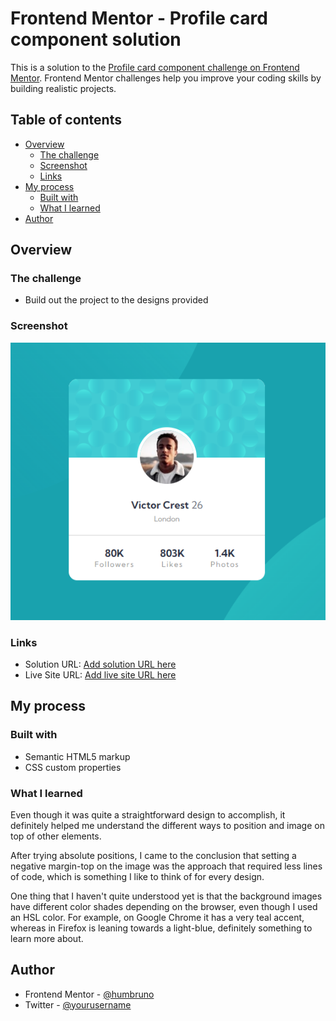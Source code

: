 # Frontend Mentor - Profile card component solution

This is a solution to the [Profile card component challenge on Frontend Mentor](https://www.frontendmentor.io/challenges/profile-card-component-cfArpWshJ). Frontend Mentor challenges help you improve your coding skills by building realistic projects.

## Table of contents

- [Overview](#overview)
  - [The challenge](#the-challenge)
  - [Screenshot](#screenshot)
  - [Links](#links)
- [My process](#my-process)
  - [Built with](#built-with)
  - [What I learned](#what-i-learned)
- [Author](#author)

## Overview

### The challenge

- Build out the project to the designs provided

### Screenshot

![](images/final-screenshot.png)

### Links

- Solution URL: [Add solution URL here](https://your-solution-url.com)
- Live Site URL: [Add live site URL here](https://your-live-site-url.com)

## My process

### Built with

- Semantic HTML5 markup
- CSS custom properties

### What I learned

Even though it was quite a straightforward design to accomplish, it definitely helped me understand the different ways to position and image on top of other elements.

After trying absolute positions, I came to the conclusion that setting a negative margin-top on the image was the approach that required less lines of code, which is something I like to think of for every design.

One thing that I haven't quite understood yet is that the background images have different color shades depending on the browser, even though I used an HSL color. For example, on Google Chrome it has a very teal accent, whereas in Firefox is leaning towards a light-blue, definitely something to learn more about.

## Author

- Frontend Mentor - [@humbruno](https://www.frontendmentor.io/profile/humbruno)
- Twitter - [@yourusername](https://www.twitter.com/yourusername)
